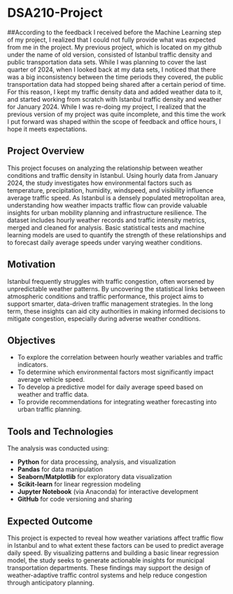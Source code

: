 # DSA210-Project

##According to the feedback I received before the Machine Learning step of my project, I realized that I could not fully provide what was expected from me in the project. My previous project, which is located on my github under the name of old version, consisted of Istanbul traffic density and public transportation data sets. While I was planning to cover the last quarter of 2024, when I looked back at my data sets, I noticed that there was a big inconsistency between the time periods they covered, the public transportation data had stopped being shared after a certain period of time. For this reason, I kept my traffic density data and added weather data to it, and started working from scratch with Istanbul traffic density and weather for January 2024. While I was re-doing my project, I realized that the previous version of my project was quite incomplete, and this time the work I put forward was shaped within the scope of feedback and office hours, I hope it meets expectations.

## Project Overview
This project focuses on analyzing the relationship between weather conditions and traffic density in Istanbul. 
Using hourly data from January 2024, the study investigates how environmental factors such as temperature, precipitation, humidity, windspeed, and visibility influence average traffic speed. 
As Istanbul is a densely populated metropolitan area, understanding how weather impacts traffic flow can provide valuable insights for urban mobility planning and infrastructure resilience. 
The dataset includes hourly weather records and traffic intensity metrics, merged and cleaned for analysis. Basic statistical tests and machine learning models are used to quantify the strength of these relationships and to forecast daily average speeds under varying weather conditions.

## Motivation
Istanbul frequently struggles with traffic congestion, often worsened by unpredictable weather patterns. By uncovering the statistical links between atmospheric conditions and traffic performance, this project aims to support smarter, data-driven traffic management strategies. In the long term, these insights can aid city authorities in making informed decisions to mitigate congestion, especially during adverse weather conditions.

## Objectives
- To explore the correlation between hourly weather variables and traffic indicators.  
- To determine which environmental factors most significantly impact average vehicle speed.  
- To develop a predictive model for daily average speed based on weather and traffic data.  
- To provide recommendations for integrating weather forecasting into urban traffic planning.

## Tools and Technologies
The analysis was conducted using:  
- **Python** for data processing, analysis, and visualization  
- **Pandas** for data manipulation  
- **Seaborn/Matplotlib** for exploratory data visualization  
- **Scikit-learn** for linear regression modeling  
- **Jupyter Notebook** (via Anaconda) for interactive development  
- **GitHub** for code versioning and sharing  

## Expected Outcome
This project is expected to reveal how weather variations affect traffic flow in Istanbul and to what extent these factors can be used to predict average daily speed. By visualizing patterns and building a basic linear regression model, the study seeks to generate actionable insights for municipal transportation departments. These findings may support the design of weather-adaptive traffic control systems and help reduce congestion through anticipatory planning.
